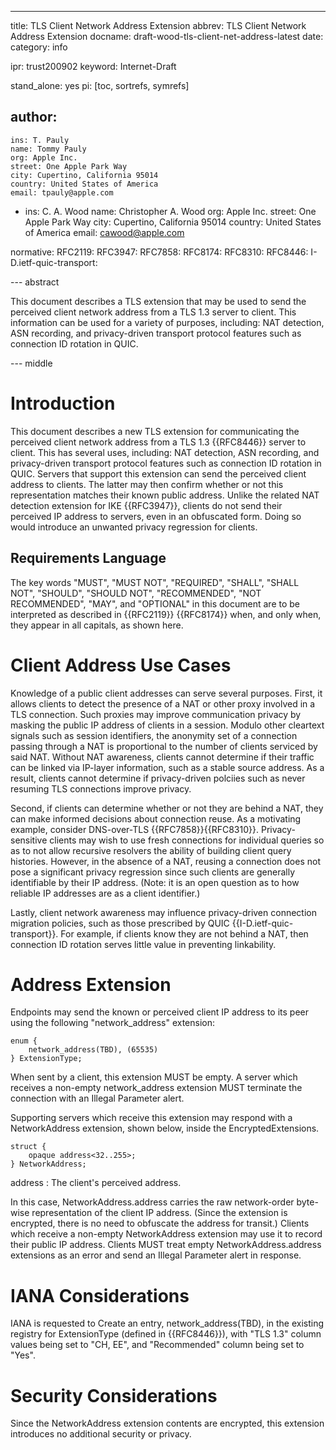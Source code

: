 ---
title: TLS Client Network Address Extension
abbrev: TLS Client Network Address Extension
docname: draft-wood-tls-client-net-address-latest
date:
category: info

ipr: trust200902
keyword: Internet-Draft

stand_alone: yes
pi: [toc, sortrefs, symrefs]

author:
  -
    ins: T. Pauly
    name: Tommy Pauly
    org: Apple Inc.
    street: One Apple Park Way
    city: Cupertino, California 95014
    country: United States of America
    email: tpauly@apple.com
  -
    ins: C. A. Wood
    name: Christopher A. Wood
    org: Apple Inc.
    street: One Apple Park Way
    city: Cupertino, California 95014
    country: United States of America
    email: cawood@apple.com

normative:
  RFC2119:
  RFC3947:
  RFC7858:
  RFC8174:
  RFC8310:
  RFC8446:
  I-D.ietf-quic-transport:

--- abstract

This document describes a TLS extension that may be used to send the perceived
client network address from a TLS 1.3 server to client. This information can be 
used for a variety of purposes, including: NAT detection, ASN recording, and 
privacy-driven transport protocol features such as connection ID rotation in QUIC.

--- middle

# Introduction

This document describes a new TLS extension for communicating the perceived client 
network address from a TLS 1.3 {{RFC8446}} server to client. This has several uses, including: 
NAT detection, ASN recording, and privacy-driven transport protocol features
such as connection ID rotation in QUIC. Servers that support this extension can send the 
perceived client address to clients. The latter may then confirm whether or not this 
representation matches their known public address. Unlike the related NAT detection
extension for IKE {{RFC3947}}, clients do not send their perceived IP address to servers,
even in an obfuscated form. Doing so would introduce an unwanted privacy regression
for clients.

## Requirements Language

The key words "MUST", "MUST NOT", "REQUIRED", "SHALL", "SHALL NOT",
"SHOULD", "SHOULD NOT", "RECOMMENDED", "NOT RECOMMENDED", "MAY", and
"OPTIONAL" in this document are to be interpreted as described in
{{RFC2119}} {{RFC8174}} when, and only when, they appear in all capitals,
as shown here.

# Client Address Use Cases

Knowledge of a public client addresses can serve several purposes. First, 
it allows clients to detect the presence of a NAT or other proxy involved in a
TLS connection. Such proxies may improve communication privacy by masking the public
IP address of clients in a session. Modulo other cleartext signals such as session
identifiers, the anonymity set of a connection passing through a NAT is proportional
to the number of clients serviced by said NAT. 
Without NAT awareness, clients cannot determine if their traffic can be linked via
IP-layer information, such as a stable source address. As a result, clients cannot 
determine if privacy-driven polciies such as never resuming TLS connections improve privacy.

Second, if clients can determine whether or not they are behind a NAT, they can make
informed decisions about connection reuse. As a motivating example, consider 
DNS-over-TLS {{RFC7858}}{{RFC8310}}. Privacy-sensitive clients may wish to use fresh
connections for individual queries so as to not allow recursive resolvers the ability
of building client query histories. However, in the absence of a NAT, reusing a connection
does not pose a significant privacy regression since such clients are generally identifiable 
by their IP address. (Note: it is an open question as to how reliable IP addresses 
are as a client identifier.)

Lastly, client network awareness may influence privacy-driven connection 
migration policies, such as those prescribed by QUIC {{I-D.ietf-quic-transport}}. For example,
if clients know they are not behind a NAT, then connection ID rotation serves little value
in preventing linkability.

# Address Extension

Endpoints may send the known or perceived client IP address to its peer using the following
"network_address" extension:

~~~
enum {
    network_address(TBD), (65535)
} ExtensionType;
~~~

When sent by a client, this extension MUST be empty. A server which receives a non-empty
network_address extension MUST terminate the connection with an Illegal Parameter alert.

Supporting servers which receive this extension may respond with a NetworkAddress extension, 
shown below, inside the EncryptedExtensions.

~~~
struct {
    opaque address<32..255>;
} NetworkAddress;
~~~

address
: The client's perceived address.

In this case, NetworkAddress.address carries the raw network-order byte-wise representation
of the client IP address. (Since the extension is encrypted, there is no need to obfuscate
the address for transit.) Clients which receive a non-empty NetworkAddress extension may
use it to record their public IP address. Clients MUST treat empty NetworkAddress.address 
extensions as an error and send an Illegal Parameter alert in response.

# IANA Considerations

IANA is requested to Create an entry, network_address(TBD), in the existing registry
for ExtensionType (defined in {{RFC8446}}), with "TLS 1.3" column values being set to
"CH, EE", and "Recommended" column being set to "Yes".

# Security Considerations

Since the NetworkAddress extension contents are encrypted, this extension introduces 
no additional security or privacy.
